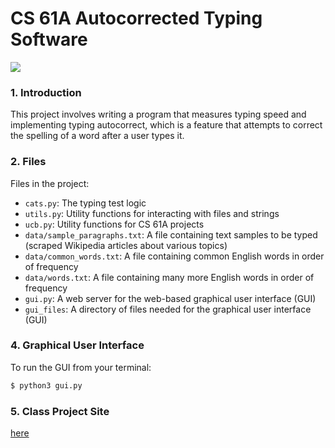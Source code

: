 # CS 61A Autocorrected Typing Software

![](https://github.com/shelleytao/cats/blob/master/gui_files/GUI%20Capture.gif)

### 1. Introduction
This project involves writing a program that measures typing speed and implementing typing autocorrect, which is a feature that attempts to correct the spelling of a word after a user types it.

### 2. Files
Files in the project:

* `cats.py`: The typing test logic
* `utils.py`: Utility functions for interacting with files and strings
* `ucb.py`: Utility functions for CS 61A projects
* `data/sample_paragraphs.txt`: A file containing text samples to be typed (scraped Wikipedia articles about various topics)
* `data/common_words.txt`: A file containing common English words in order of frequency
* `data/words.txt`: A file containing many more English words in order of frequency
* `gui.py`: A web server for the web-based graphical user interface (GUI)
* `gui_files`: A directory of files needed for the graphical user interface (GUI)

### 4. Graphical User Interface
To run the GUI from your terminal:
```sh
$ python3 gui.py
```
### 5. Class Project Site
[here]

[here]: <https://cs61a.org/proj/cats/>
